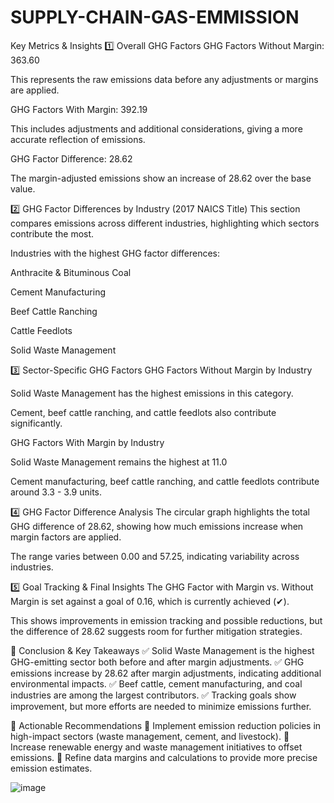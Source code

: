 # SUPPLY-CHAIN-GAS-EMMISSION
Key Metrics & Insights
1️⃣ Overall GHG Factors
GHG Factors Without Margin: 363.60

This represents the raw emissions data before any adjustments or margins are applied.

GHG Factors With Margin: 392.19

This includes adjustments and additional considerations, giving a more accurate reflection of emissions.

GHG Factor Difference: 28.62

The margin-adjusted emissions show an increase of 28.62 over the base value.

2️⃣ GHG Factor Differences by Industry (2017 NAICS Title)
This section compares emissions across different industries, highlighting which sectors contribute the most.

Industries with the highest GHG factor differences:

Anthracite & Bituminous Coal

Cement Manufacturing

Beef Cattle Ranching

Cattle Feedlots

Solid Waste Management

3️⃣ Sector-Specific GHG Factors
GHG Factors Without Margin by Industry

Solid Waste Management has the highest emissions in this category.

Cement, beef cattle ranching, and cattle feedlots also contribute significantly.

GHG Factors With Margin by Industry

Solid Waste Management remains the highest at 11.0

Cement manufacturing, beef cattle ranching, and cattle feedlots contribute around 3.3 - 3.9 units.

4️⃣ GHG Factor Difference Analysis
The circular graph highlights the total GHG difference of 28.62, showing how much emissions increase when margin factors are applied.

The range varies between 0.00 and 57.25, indicating variability across industries.

5️⃣ Goal Tracking & Final Insights
The GHG Factor with Margin vs. Without Margin is set against a goal of 0.16, which is currently achieved (✔).

This shows improvements in emission tracking and possible reductions, but the difference of 28.62 suggests room for further mitigation strategies.

📍 Conclusion & Key Takeaways
✅ Solid Waste Management is the highest GHG-emitting sector both before and after margin adjustments.
✅ GHG emissions increase by 28.62 after margin adjustments, indicating additional environmental impacts.
✅ Beef cattle, cement manufacturing, and coal industries are among the largest contributors.
✅ Tracking goals show improvement, but more efforts are needed to minimize emissions further.

🚀 Actionable Recommendations
🔹 Implement emission reduction policies in high-impact sectors (waste management, cement, and livestock).
🔹 Increase renewable energy and waste management initiatives to offset emissions.
🔹 Refine data margins and calculations to provide more precise emission estimates.

![image](https://github.com/user-attachments/assets/095f317e-cf69-4679-99c6-4066d7bdede6)
